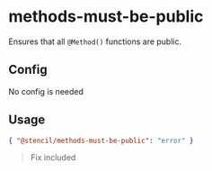 # methods-must-be-public

Ensures that all `@Method()` functions are public.

## Config

No config is needed

## Usage

```json
{ "@stencil/methods-must-be-public": "error" }
```

> Fix included
